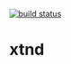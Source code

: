 [![build status](https://secure.travis-ci.org/artjock/xtnd.png)](http://travis-ci.org/artjock/xtnd)

xtnd
====
